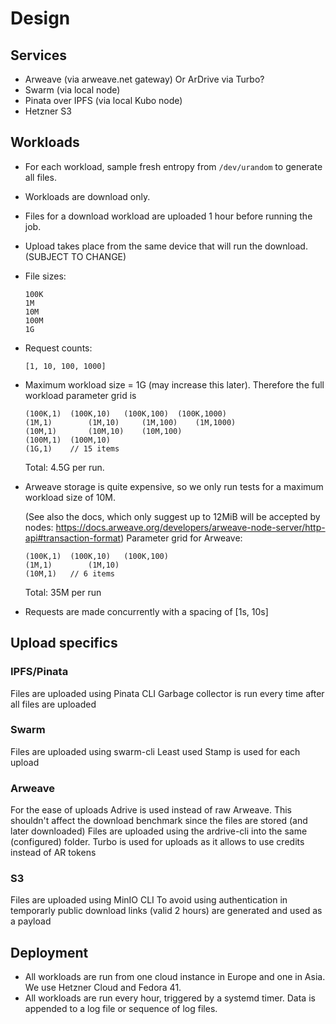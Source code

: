 # Design

## Services

* Arweave (via arweave.net gateway)
  Or ArDrive via Turbo?
* Swarm (via local node)
* Pinata over IPFS (via local Kubo node)
* Hetzner S3

## Workloads

* For each workload, sample fresh entropy from `/dev/urandom` to generate all files.

* Workloads are download only.

* Files for a download workload are uploaded 1 hour before running the job.

* Upload takes place from the same device that will run the download. (SUBJECT TO CHANGE)

* File sizes:

  ```
  100K
  1M
  10M
  100M
  1G
  ```

* Request counts:

  ```
  [1, 10, 100, 1000]
  ```

* Maximum workload size = 1G (may increase this later). Therefore the full workload parameter grid is
  ```
  (100K,1)	(100K,10)	(100K,100)	(100K,1000)
  (1M,1)		(1M,10)		(1M,100)	(1M,1000)
  (10M,1)		(10M,10)	(10M,100)
  (100M,1)	(100M,10)
  (1G,1)	// 15 items
  ```

  Total: 4.5G per run.

* Arweave storage is quite expensive, so we only run tests for a maximum workload size of 10M.

  (See also the docs, which only suggest up to 12MiB will be accepted by nodes: https://docs.arweave.org/developers/arweave-node-server/http-api#transaction-format)
  Parameter grid for Arweave:

  ```
  (100K,1)	(100K,10)	(100K,100)
  (1M,1)		(1M,10)	
  (10M,1)	// 6 items
  ```
  Total: 35M per run

* Requests are made concurrently with a spacing of [1s, 10s]

## Upload specifics
### IPFS/Pinata
Files are uploaded using Pinata CLI
Garbage collector is run every time after all files are uploaded
### Swarm
Files are uploaded using swarm-cli
Least used Stamp is used for each upload
### Arweave
For the ease of uploads Adrive is used instead of raw Arweave. This shouldn't affect the download benchmark since the files are stored (and later downloaded)
Files are uploaded using the ardrive-cli into the same (configured) folder. Turbo is used for uploads as it allows to use credits instead of AR tokens
### S3
Files are uploaded using MinIO CLI
To avoid using authentication in temporarly public download links (valid 2 hours) are generated and used as a payload

## Deployment

* All workloads are run from one cloud instance in Europe and one in Asia. We use Hetzner Cloud and Fedora 41.
* All workloads are run every hour, triggered by a systemd timer. Data is appended to a log file or sequence of log files.